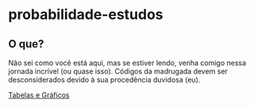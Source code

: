 # probabilidade-estudos

## O que? 

Não sei como você está aqui, mas se estiver lendo, venha comigo nessa jornada incrível (ou quase isso). Códigos da madrugada devem ser desconsiderados devido à sua procedência duvidosa (eu).



[Tabelas e Gráficos](./READMEs/tabelas-graficos.md)
